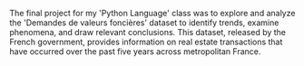 The final project for my 'Python Language' class was to explore and analyze the 'Demandes de valeurs foncières' dataset to identify trends, examine phenomena, and draw relevant conclusions. This dataset, released by the French government, provides information on real estate transactions that have occurred over the past five years across metropolitan France.
